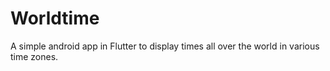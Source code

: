 # Worldtime
A simple android app in Flutter to  display times all over the world in various time zones.
